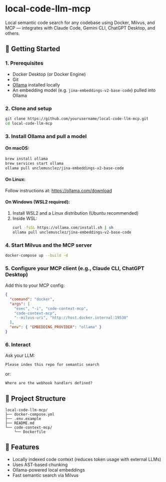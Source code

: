 # local-code-llm-mcp

Local semantic code search for any codebase using Docker, Milvus, and MCP — integrates with Claude Code, Gemini CLI, ChatGPT Desktop, and others.

## 🚀 Getting Started

### 1. Prerequisites

- Docker Desktop (or Docker Engine)
- Git
- [Ollama](https://ollama.com/) installed locally
- An embedding model (e.g. `jina-embeddings-v2-base-code`) pulled into Ollama

### 2. Clone and setup

```bash
git clone https://github.com/yourusername/local-code-llm-mcp.git
cd local-code-llm-mcp
```

### 3. Install Ollama and pull a model

#### On macOS:
```bash
brew install ollama
brew services start ollama
ollama pull unclemusclez/jina-embeddings-v2-base-code
```

#### On Linux:
Follow instructions at: https://ollama.com/download

#### On Windows (WSL2 required):
1. Install WSL2 and a Linux distribution (Ubuntu recommended)
2. Inside WSL:
   ```bash
   curl -fsSL https://ollama.com/install.sh | sh
   ollama pull unclemusclez/jina-embeddings-v2-base-code
   ```

### 4. Start Milvus and the MCP server

```bash
docker-compose up --build -d
```

### 5. Configure your MCP client (e.g., Claude CLI, ChatGPT Desktop)

Add this to your MCP config:
```json
{
  "command": "docker",
  "args": [
    "exec", "-i", "code-context-mcp",
    "code-context-mcp",
    "--milvus-uri", "http://host.docker.internal:19530"
  ],
  "env": { "EMBEDDING_PROVIDER": "ollama" }
}
```

### 6. Interact

Ask your LLM:
```
Please index this repo for semantic search
```

or:

```
Where are the webhook handlers defined?
```

## 🔧 Project Structure

```
local-code-llm-mcp/
├── docker-compose.yml
├── .env.example
├── README.md
└── code-context-mcp/
    └── Dockerfile
```

## 🧠 Features

- Locally indexed code context (reduces token usage with external LLMs)
- Uses AST-based chunking
- Ollama-powered local embeddings
- Fast semantic search via Milvus
